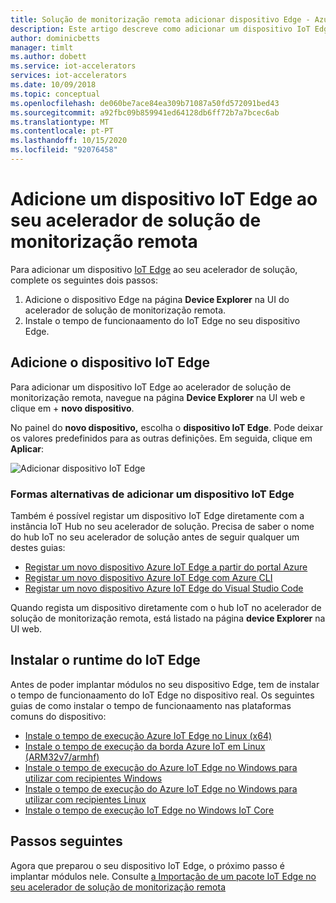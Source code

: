 ```yaml
---
title: Solução de monitorização remota adicionar dispositivo Edge - Azure / Microsoft Docs
description: Este artigo descreve como adicionar um dispositivo IoT Edge a um acelerador de solução de monitorização remota
author: dominicbetts
manager: timlt
ms.author: dobett
ms.service: iot-accelerators
services: iot-accelerators
ms.date: 10/09/2018
ms.topic: conceptual
ms.openlocfilehash: de060be7ace84ea309b71087a50fd572091bed43
ms.sourcegitcommit: a92fbc09b859941ed64128db6ff72b7a7bcec6ab
ms.translationtype: MT
ms.contentlocale: pt-PT
ms.lasthandoff: 10/15/2020
ms.locfileid: "92076458"
---
```

# <a name="add-an-iot-edge-device-to-your-remote-monitoring-solution-accelerator"></a>Adicione um dispositivo IoT Edge ao seu acelerador de solução de monitorização remota

Para adicionar um dispositivo [IoT Edge](../iot-edge/about-iot-edge.md) ao seu acelerador de solução, complete os seguintes dois passos:

1. Adicione o dispositivo Edge na página **Device Explorer** na UI do acelerador de solução de monitorização remota.
1. Instale o tempo de funcionaamento do IoT Edge no seu dispositivo Edge.

## <a name="add-the-iot-edge-device"></a>Adicione o dispositivo IoT Edge

Para adicionar um dispositivo IoT Edge ao acelerador de solução de monitorização remota, navegue na página **Device Explorer** na UI web e clique em + **novo dispositivo**.

No painel do **novo dispositivo,** escolha o **dispositivo IoT Edge**. Pode deixar os valores predefinidos para as outras definições. Em seguida, clique em **Aplicar**:

![Adicionar dispositivo IoT Edge](media/iot-accelerators-remote-monitoring-add-edge-device/addedgedevice.png)

### <a name="alternative-ways-to-add-an-iot-edge-device"></a>Formas alternativas de adicionar um dispositivo IoT Edge

Também é possível registar um dispositivo IoT Edge diretamente com a instância IoT Hub no seu acelerador de solução. Precisa de saber o nome do hub IoT no seu acelerador de solução antes de seguir qualquer um destes guias:

- [Registar um novo dispositivo Azure IoT Edge a partir do portal Azure](../iot-edge/how-to-register-device.md#register-in-the-azure-portal)
- [Registar um novo dispositivo Azure IoT Edge com Azure CLI](../iot-edge/how-to-register-device.md#register-with-the-azure-cli)
- [Registar um novo dispositivo Azure IoT Edge do Visual Studio Code](../iot-edge/how-to-register-device.md#register-with-visual-studio-code)

Quando regista um dispositivo diretamente com o hub IoT no acelerador de solução de monitorização remota, está listado na página **device Explorer** na UI web.

## <a name="install-the-iot-edge-runtime"></a>Instalar o runtime do IoT Edge

Antes de poder implantar módulos no seu dispositivo Edge, tem de instalar o tempo de funcionaamento do IoT Edge no dispositivo real. Os seguintes guias de como instalar o tempo de funcionaamento nas plataformas comuns do dispositivo:

- [Instale o tempo de execução Azure IoT Edge no Linux (x64)](../iot-edge/how-to-install-iot-edge-linux.md)
- [Instale o tempo de execução da borda Azure IoT em Linux (ARM32v7/armhf)](../iot-edge/how-to-install-iot-edge-linux.md)
- [Instale o tempo de execução do Azure IoT Edge no Windows para utilizar com recipientes Windows](../iot-edge/how-to-install-iot-edge-windows.md)
- [Instale o tempo de execução do Azure IoT Edge no Windows para utilizar com recipientes Linux](../iot-edge/how-to-install-iot-edge-windows-with-linux.md)
- [Instale o tempo de execução IoT Edge no Windows IoT Core](../iot-edge/how-to-install-iot-edge-windows.md)

## <a name="next-steps"></a>Passos seguintes

Agora que preparou o seu dispositivo IoT Edge, o próximo passo é implantar módulos nele. Consulte [a Importação de um pacote IoT Edge no seu acelerador de solução de monitorização remota](iot-accelerators-remote-monitoring-import-edge-package.md)